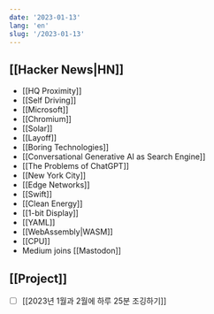 ```yaml
---
date: '2023-01-13'
lang: 'en'
slug: '/2023-01-13'
---
```


## [[Hacker News|HN]]

- [[HQ Proximity]]
- [[Self Driving]]
- [[Microsoft]]
- [[Chromium]]
- [[Solar]]
- [[Layoff]]
- [[Boring Technologies]]
- [[Conversational Generative AI as Search Engine]]
- [[The Problems of ChatGPT]]
- [[New York City]]
- [[Edge Networks]]
- [[Swift]]
- [[Clean Energy]]
- [[1-bit Display]]
- [[YAML]]
- [[WebAssembly|WASM]]
- [[CPU]]
- Medium joins [[Mastodon]]

## [[Project]]

- [ ] [[2023년 1월과 2월에 하루 25분 조깅하기]]

